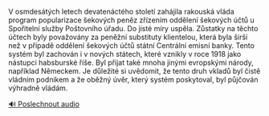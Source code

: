 
V osmdesátých letech devatenáctého století zahájila rakouská vláda program popularizace šekových peněz zřízením oddělení šekových účtů u Spořitelní služby Poštovního úřadu. Do jisté míry uspěla. Zůstatky na těchto účtech byly považovány za peněžní substituty klientelou, která byla širší než v případě oddělení šekových účtů státní Centrální emisní banky. Tento systém byl zachován i v nových státech, které vznikly v roce 1918 jako nástupci habsburské říše. Byl přijat také mnoha jinými evropskými národy, například Německem. Je důležité si uvědomit, že tento druh vkladů byl čistě vládním podnikem a že oběžný úvěr, který systém poskytoval, byl půjčován výhradně vládám.

[🔊 Poslechnout audio](/data/7-paragraphs/audio/chapter_82/para_003-V-osmdestch-letech-devatenctho-stolet-zahjil.mp3)

